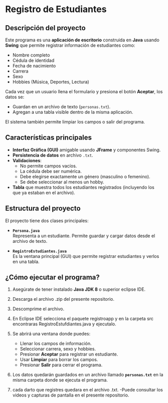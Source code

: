 # Registro de Estudiantes

## Descripción del proyecto

Este programa es una **aplicación de escritorio** construida en **Java** usando **Swing** que permite registrar información de estudiantes como:

- Nombre completo
- Cédula de identidad
- Fecha de nacimiento
- Carrera
- Sexo
- Hobbies (Música, Deportes, Lectura)

Cada vez que un usuario llena el formulario y presiona el botón **Aceptar**, los datos se:

- Guardan en un archivo de texto (`personas.txt`).
- Agregan a una tabla visible dentro de la misma aplicación.

El sistema también permite limpiar los campos o salir del programa.

## Características principales

- **Interfaz Gráfica (GUI)** amigable usando **JFrame** y componentes Swing.
- **Persistencia de datos** en archivo `.txt`.
- **Validaciones**:
  - No permite campos vacíos.
  - La cédula debe ser numérica.
  - Debe elegirse exactamente un género (masculino o femenino).
  - Se debe seleccionar al menos un hobby.
- **Tabla** que muestra todos los estudiantes registrados (incluyendo los que ya estaban en el archivo).

## Estructura del proyecto

El proyecto tiene dos clases principales:

- **`Persona.java`**  
  Representa a un estudiante. Permite guardar y cargar datos desde el archivo de texto.

- **`RegistroEstudiantes.java`**  
  Es la ventana principal (GUI) que permite registrar estudiantes y verlos en una tabla.

## ¿Cómo ejecutar el programa?

1. Asegúrate de tener instalado **Java JDK 8** o superior eclipse IDE.
2. Descarga el archivo .zip del presente repositorio.
3. Descomprime el archivo.
4. En Eclipse IDE selecciona el paquete registroapp y en la carpeta src encontraras RegistroEstufdiantes.java y ejecutalo.
5. Se abrirá una ventana donde puedes:
   - Llenar los campos de información.
   - Seleccionar carrera, sexo y hobbies.
   - Presionar **Aceptar** para registrar un estudiante.
   - Usar **Limpiar** para borrar los campos.
   - Presionar **Salir** para cerrar el programa.

6. Los datos quedarán guardados en un archivo llamado **`personas.txt`** en la misma carpeta donde se ejecuta el programa.
7. cada darto que registres quedara en el archivo .txt.
-Puede consultar los videos y capturas de pantalla en el presente repositorio.



